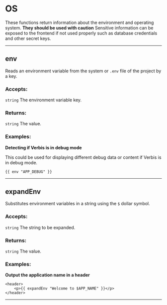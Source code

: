 # OS

These functions return information about the environment and operating system.
**They should be used with caution** Sensitive information can be exposed to the frontend if
not used properly such as database credentials and other secret keys.

___

## env

Reads an environment variable from the system or `.env` file of the project
by a key.

### Accepts: 

`string` The environment variable key.

### Returns:

`string` The value.

### Examples:

**Detecting if Verbis is in debug mode**

This could be used for displaying different debug data or content if Verbis is
in debug mode.

```gotemplate
{{ env "APP_DEBUG" }}
```

___

## expandEnv

Substitutes environment variables in a string using the `$` dollar symbol.

### Accepts: 

`string` The string to be expanded.

### Returns:

`string` The value.

### Examples:

**Output the application name in a header**

```gotemplate
<header>
    <p>{{ expandEnv "Welcome to $APP_NAME" }}</p>
</header>
```

___